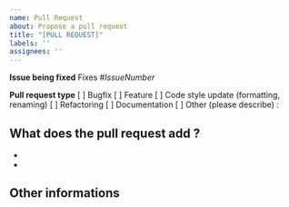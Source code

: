 ```yaml
---
name: Pull Request
about: Propose a pull request
title: "[PULL REQUEST]"
labels: ''
assignees: ''
---
```


**Issue being fixed**
Fixes #*IssueNumber*

**Pull request type**
[ ] Bugfix
[ ] Feature
[ ] Code style update (formatting, renaming)
[ ] Refactoring
[ ] Documentation
[ ] Other (please describe) :

**What does the pull request add ?**
-
-
-

## **Other informations**
